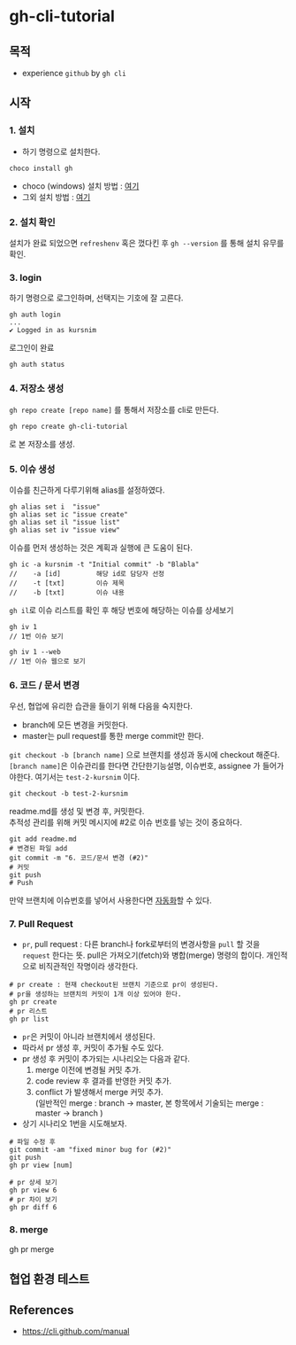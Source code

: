 # gh-cli-tutorial
## 목적
- experience `github` by `gh cli`
## 시작
### 1. 설치
- 하기 명령으로 설치한다. 
```
choco install gh
```
- choco (windows) 설치 방법 : [여기](https://chocolatey.org/install)
- 그외 설치 방법 : [여기](https://github.com/cli/cli#installation)  
### 2. 설치 확인
설치가 완료 되었으면 `refreshenv` 혹은 껐다킨 후 `gh --version` 를 통해 설치 유무를 확인.

### 3. login
하기 명령으로 로그인하며, 선택지는 기호에 잘 고른다.
```
gh auth login
...
✔ Logged in as kursnim
```
로그인이 완료
```
gh auth status
```

### 4. 저장소 생성
`gh repo create [repo name]` 를 통해서 저장소를 cli로 만든다. 
```
gh repo create gh-cli-tutorial
```
로 본 저장소를 생성. 

### 5. 이슈 생성

이슈를 친근하게 다루기위해 alias를 설정하였다.
```
gh alias set i  "issue"
gh alias set ic "issue create"
gh alias set il "issue list"
gh alias set iv "issue view"
```

이슈를 먼저 생성하는 것은 계획과 실행에 큰 도움이 된다.
```
gh ic -a kursnim -t "Initial commit" -b "Blabla"
//    -a [id]         해당 id로 담당자 선정
//    -t [txt]        이슈 제목
//    -b [txt]        이슈 내용
```
```gh il```로 이슈 리스트를 확인 후 해당 번호에 해당하는 이슈를 상세보기
```
gh iv 1
// 1번 이슈 보기

gh iv 1 --web
// 1번 이슈 웹으로 보기
```

### 6. 코드 / 문서 변경
우선, 협업에 유리한 습관을 들이기 위해 다음을 숙지한다.   
- branch에 모든 변경을 커밋한다.
- master는 pull request를 통한 merge commit만 한다.

`git checkout -b [branch name]` 으로 브랜치를 생성과 동시에 checkout 해준다.   
`[branch name]`은 이슈관리를 한다면 간단한기능설명, 이슈번호, assignee 가 들어가야한다. 여기서는 `test-2-kursnim` 이다.
```
git checkout -b test-2-kursnim
```

readme.md를 생성 및 변경 후, 커밋한다.   
추적성 관리를 위해  커밋 메시지에 #2로 이슈 번호를 넣는 것이 중요하다.
```
git add readme.md
# 변경된 파일 add
git commit -m "6. 코드/문서 변경 (#2)"
# 커밋
git push
# Push 
```
만약 브랜치에 이슈번호를 넣어서 사용한다면 [자동화](precommitmsg.md)할 수 있다. 

### 7. Pull Request
- `pr`, pull request : 다른 branch나 fork로부터의 변경사항을 `pull` 할 것을 `request` 한다는 뜻. pull은 가져오기(fetch)와 병합(merge) 명령의 합이다. 개인적으로 비직관적인 작명이라 생각한다.


```
# pr create : 현재 checkout된 브랜치 기준으로 pr이 생성된다.
# pr을 생성하는 브랜치의 커밋이 1개 이상 있어야 한다. 
gh pr create
# pr 리스트
gh pr list
```
- `pr`은 커밋이 아니라 브랜치에서 생성된다.   
- 따라서 pr 생성 후, 커밋이 추가될 수도 있다.   
- pr 생성 후 커밋이 추가되는 시나리오는 다음과 같다.   
    1. merge 이전에 변경될 커밋 추가.
    2. code review 후 결과를 반영한 커밋 추가.
    3. conflict 가 발생해서 merge 커밋 추가.  
     (일반적인 merge : branch -> master, 본 항목에서 기술되는 merge : master -> branch )   
- 상기 시나리오 1번을 시도해보자.
```
# 파일 수정 후 
git commit -am "fixed minor bug for (#2)"
git push
gh pr view [num]
```
```
# pr 상세 보기
gh pr view 6
# pr 차이 보기 
gh pr diff 6
```

### 8. merge

gh pr merge





## 협업 환경 테스트


## References
- https://cli.github.com/manual